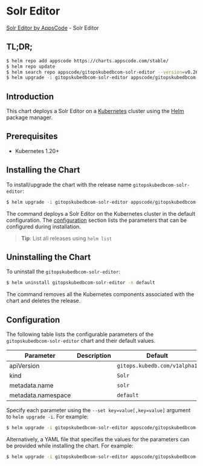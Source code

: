 # Solr Editor

[Solr Editor by AppsCode](https://appscode.com) - Solr Editor

## TL;DR;

```bash
$ helm repo add appscode https://charts.appscode.com/stable/
$ helm repo update
$ helm search repo appscode/gitopskubedbcom-solr-editor --version=v0.26.0
$ helm upgrade -i gitopskubedbcom-solr-editor appscode/gitopskubedbcom-solr-editor -n default --create-namespace --version=v0.26.0
```

## Introduction

This chart deploys a Solr Editor on a [Kubernetes](http://kubernetes.io) cluster using the [Helm](https://helm.sh) package manager.

## Prerequisites

- Kubernetes 1.20+

## Installing the Chart

To install/upgrade the chart with the release name `gitopskubedbcom-solr-editor`:

```bash
$ helm upgrade -i gitopskubedbcom-solr-editor appscode/gitopskubedbcom-solr-editor -n default --create-namespace --version=v0.26.0
```

The command deploys a Solr Editor on the Kubernetes cluster in the default configuration. The [configuration](#configuration) section lists the parameters that can be configured during installation.

> **Tip**: List all releases using `helm list`

## Uninstalling the Chart

To uninstall the `gitopskubedbcom-solr-editor`:

```bash
$ helm uninstall gitopskubedbcom-solr-editor -n default
```

The command removes all the Kubernetes components associated with the chart and deletes the release.

## Configuration

The following table lists the configurable parameters of the `gitopskubedbcom-solr-editor` chart and their default values.

|     Parameter      | Description |                 Default                 |
|--------------------|-------------|-----------------------------------------|
| apiVersion         |             | <code>gitops.kubedb.com/v1alpha1</code> |
| kind               |             | <code>Solr</code>                       |
| metadata.name      |             | <code>solr</code>                       |
| metadata.namespace |             | <code>default</code>                    |


Specify each parameter using the `--set key=value[,key=value]` argument to `helm upgrade -i`. For example:

```bash
$ helm upgrade -i gitopskubedbcom-solr-editor appscode/gitopskubedbcom-solr-editor -n default --create-namespace --version=v0.26.0 --set apiVersion=gitops.kubedb.com/v1alpha1
```

Alternatively, a YAML file that specifies the values for the parameters can be provided while
installing the chart. For example:

```bash
$ helm upgrade -i gitopskubedbcom-solr-editor appscode/gitopskubedbcom-solr-editor -n default --create-namespace --version=v0.26.0 --values values.yaml
```
